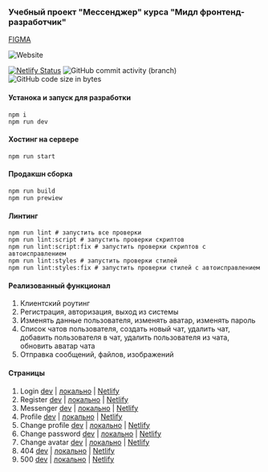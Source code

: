 ### Учебный проект "Мессенджер" курса "Мидл фронтенд-разработчик"

[FIGMA](https://www.figma.com/file/WRgsIYPeE5HbjkPW8Fg7Ho/Chat_external_link-(Copy)?type=design&node-id=0-1&t=gsQ2fFSjwtv0InAl-0)

![Website](https://img.shields.io/website?url=https%3A%2F%2Fphilomel.netlify.app%2F&label=philomel.netlify.app)




[![Netlify Status](https://api.netlify.com/api/v1/badges/c049fb1e-4c74-46c1-bea8-e4db0ce76715/deploy-status)](https://app.netlify.com/sites/philomel/deploys)
![GitHub commit activity (branch)](https://img.shields.io/github/commit-activity/m/AngryPhilomel/middle.messenger.praktikum.yandex)
![GitHub code size in bytes](https://img.shields.io/github/languages/code-size/AngryPhilomel/middle.messenger.praktikum.yandex)




#### Устанока и запуск для разработки
```shell
npm i
npm run dev
```

#### Хостинг на сервере
```shell
npm run start
```

#### Продакшн сборка
```shell
npm run build
npm run prewiew
```

#### Линтинг
```shell
npm run lint # запустить все проверки
npm run lint:script # запустить проверки скриптов
npm run lint:script:fix # запустить проверки скриптов с автоисправлением
npm run lint:styles # запустить проверки стилей
npm run lint:styles:fix # запустить проверки стилей с автоисправлением
```

#### Реализованный функционал

1. Клиентский роутинг
1. Регистрация, авторизация, выход из системы
1. Изменять данные пользователя, изменять аватар, изменять пароль
1. Список чатов пользователя, создать новый чат, удалить чат, добавить пользователя в чат, удалить пользователя из чата, обновить аватар чата
1. Отправка сообщений, файлов, изображений

#### Страницы
1. Login [dev](http://localhost:5173/) | [локально](http://localhost:3000/) | [Netlify](https://philomel.netlify.app/)
1. Register [dev](http://localhost:5173/sign-up) | [локально](http://localhost:3000/sign-up) | [Netlify](https://philomel.netlify.app/sign-up)
1. Messenger [dev](http://localhost:5173/messenger) | [локально](http://localhost:3000/messenger) | [Netlify](https://philomel.netlify.app/messenger)
1. Profile [dev](http://localhost:5173/profile) | [локально](http://localhost:3000/profile) | [Netlify](https://philomel.netlify.app/profile)
1. Change profile [dev](http://localhost:5173/settings) | [локально](http://localhost:3000/settings) | [Netlify](https://philomel.netlify.app/settings)
1. Change password [dev](http://localhost:5173/settings-password) | [локально](http://localhost:3000/settings-password) | [Netlify](https://philomel.netlify.app/settings-password)
1. Change avatar [dev](http://localhost:5173/settings-avatar) | [локально](http://localhost:3000/settings-avatar) | [Netlify](https://philomel.netlify.app/settings-avatar)
1. 404 [dev](http://localhost:5173/404) | [локально](http://localhost:3000/404) | [Netlify](https://philomel.netlify.app/404)
1. 500 [dev](http://localhost:5173/500) | [локально](http://localhost:3000/500) | [Netlify](https://philomel.netlify.app/500)
